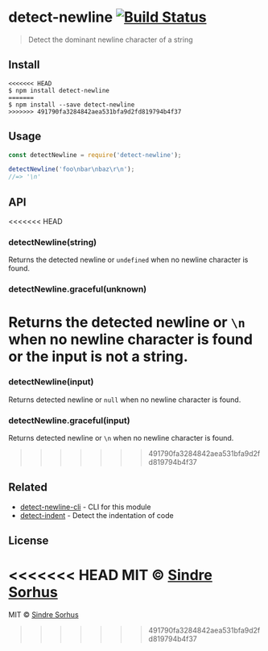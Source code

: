 # detect-newline [![Build Status](https://travis-ci.org/sindresorhus/detect-newline.svg?branch=master)](https://travis-ci.org/sindresorhus/detect-newline)

> Detect the dominant newline character of a string


## Install

```
<<<<<<< HEAD
$ npm install detect-newline
=======
$ npm install --save detect-newline
>>>>>>> 491790fa3284842aea531bfa9d2fd819794b4f37
```


## Usage

```js
const detectNewline = require('detect-newline');

detectNewline('foo\nbar\nbaz\r\n');
//=> '\n'
```


## API

<<<<<<< HEAD
### detectNewline(string)

Returns the detected newline or `undefined` when no newline character is found.

### detectNewline.graceful(unknown)

Returns the detected newline or `\n` when no newline character is found or the input is not a string.
=======
### detectNewline(input)

Returns detected newline or `null` when no newline character is found.

### detectNewline.graceful(input)

Returns detected newline or `\n` when no newline character is found.
>>>>>>> 491790fa3284842aea531bfa9d2fd819794b4f37


## Related

- [detect-newline-cli](https://github.com/sindresorhus/detect-newline-cli) - CLI for this module
- [detect-indent](https://github.com/sindresorhus/detect-indent) - Detect the indentation of code


## License

<<<<<<< HEAD
MIT © [Sindre Sorhus](https://sindresorhus.com)
=======
MIT © [Sindre Sorhus](http://sindresorhus.com)
>>>>>>> 491790fa3284842aea531bfa9d2fd819794b4f37
